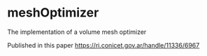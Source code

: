 # meshOptimizer
The implementation of a volume mesh optimizer

Published in this paper
https://ri.conicet.gov.ar/handle/11336/6967
